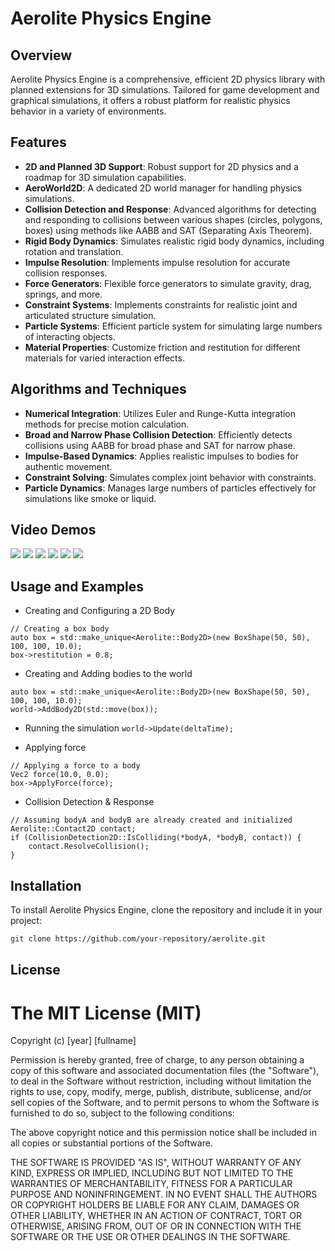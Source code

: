 # Aerolite Physics Engine

## Overview
Aerolite Physics Engine is a comprehensive, efficient 2D physics library with planned extensions for 3D simulations. Tailored for game development and graphical simulations, it offers a robust platform for realistic physics behavior in a variety of environments.

## Features
- **2D and Planned 3D Support**: Robust support for 2D physics and a roadmap for 3D simulation capabilities.
- **AeroWorld2D**: A dedicated 2D world manager for handling physics simulations.
- **Collision Detection and Response**: Advanced algorithms for detecting and responding to collisions between various shapes (circles, polygons, boxes) using methods like AABB and SAT (Separating Axis Theorem).
- **Rigid Body Dynamics**: Simulates realistic rigid body dynamics, including rotation and translation.
- **Impulse Resolution**: Implements impulse resolution for accurate collision responses.
- **Force Generators**: Flexible force generators to simulate gravity, drag, springs, and more.
- **Constraint Systems**: Implements constraints for realistic joint and articulated structure simulation.
- **Particle Systems**: Efficient particle system for simulating large numbers of interacting objects.
- **Material Properties**: Customize friction and restitution for different materials for varied interaction effects.

## Algorithms and Techniques
- **Numerical Integration**: Utilizes Euler and Runge-Kutta integration methods for precise motion calculation.
- **Broad and Narrow Phase Collision Detection**: Efficiently detects collisions using AABB for broad phase and SAT for narrow phase.
- **Impulse-Based Dynamics**: Applies realistic impulses to bodies for authentic movement.
- **Constraint Solving**: Simulates complex joint behavior with constraints.
- **Particle Dynamics**: Manages large numbers of particles effectively for simulations like smoke or liquid.

## Video Demos
![](https://media.giphy.com/media/SjMKPCeDbF7v8hfMD9/giphy-downsized.gif)
![](https://media.giphy.com/media/0yMefjgNv3bT1rpKgJ/giphy.gif)
![](https://media.giphy.com/media/f32PIb3eAezzNjVlL9/giphy.gif)
![](https://media.giphy.com/media/hXcrdktMv16XPBxdgM/giphy.gif)
![](https://media.giphy.com/media/2kfcJxGm1gajUlvVeU/giphy.gif)
![](https://media.giphy.com/media/YqBF9Lsdx7SrsP6Ckr/giphy.gif)

## Usage and Examples
- Creating and Configuring a 2D Body
```#include "Body2D.h"
// Creating a box body
auto box = std::make_unique<Aerolite::Body2D>(new BoxShape(50, 50), 100, 100, 10.0);
box->restitution = 0.8;
```
- Creating and Adding bodies to the world
```
auto box = std::make_unique<Aerolite::Body2D>(new BoxShape(50, 50), 100, 100, 10.0);
world->AddBody2D(std::move(box));
```
- Running the simulation
```world->Update(deltaTime);```

- Applying force
```#include "Vec2.h"
// Applying a force to a body
Vec2 force(10.0, 0.0);
box->ApplyForce(force);
```
- Collision Detection & Response
```#include "Collision2D.h"
// Assuming bodyA and bodyB are already created and initialized
Aerolite::Contact2D contact;
if (CollisionDetection2D::IsColliding(*bodyA, *bodyB, contact)) {
    contact.ResolveCollision();
}
```

## Installation
To install Aerolite Physics Engine, clone the repository and include it in your project:
```bash
git clone https://github.com/your-repository/aerolite.git
```

## License
# The MIT License (MIT)

Copyright (c) [year] [fullname]

Permission is hereby granted, free of charge, to any person obtaining a copy of this software and associated documentation files (the "Software"), to deal in the Software without restriction, including without limitation the rights to use, copy, modify, merge, publish, distribute, sublicense, and/or sell copies of the Software, and to permit persons to whom the Software is furnished to do so, subject to the following conditions:

The above copyright notice and this permission notice shall be included in all copies or substantial portions of the Software.

THE SOFTWARE IS PROVIDED "AS IS", WITHOUT WARRANTY OF ANY KIND, EXPRESS OR IMPLIED, INCLUDING BUT NOT LIMITED TO THE WARRANTIES OF MERCHANTABILITY, FITNESS FOR A PARTICULAR PURPOSE AND NONINFRINGEMENT. IN NO EVENT SHALL THE AUTHORS OR COPYRIGHT HOLDERS BE LIABLE FOR ANY CLAIM, DAMAGES OR OTHER LIABILITY, WHETHER IN AN ACTION OF CONTRACT, TORT OR OTHERWISE, ARISING FROM, OUT OF OR IN CONNECTION WITH THE SOFTWARE OR THE USE OR OTHER DEALINGS IN THE SOFTWARE.

